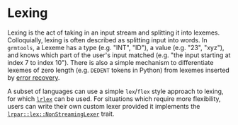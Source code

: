 # Lexing

Lexing is the act of taking in an input stream and splitting it into lexemes. 
Colloquially, lexing is often described as splitting input into words. In
`grmtools`, a Lexeme has a type (e.g. "INT", "ID"), a value (e.g. "23",
"xyz"), and knows which part of the user's input matched (e.g. "the input
starting at index 7 to index 10"). There is also a simple mechanism to
differentiate lexemes of zero length (e.g. `DEDENT` tokens in Python) from
lexemes inserted by [error recovery](errorrecovery.md).

A subset of languages can use a simple `lex`/`flex` style approach to lexing,
for which [`lrlex`](lrlex.html) can be used. For situations which require more
flexibility, users can write their own custom lexer provided it implements the
[`lrpar::lex::NonStreamingLexer`](https://softdevteam.github.io/grmtools/master/api/lrpar/trait.NonStreamingLexer.html)
trait.
